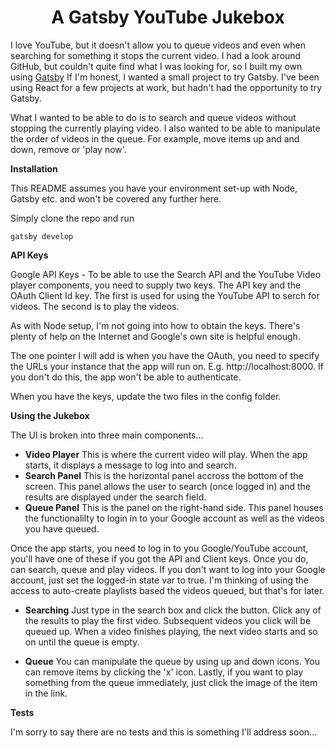 <h1 align="center">
  A Gatsby YouTube Jukebox
</h1>

I love YouTube, but it doesn't allow you to queue videos and even when searching for something it stops the current video.  I had a look around GitHub, but couldn't quite find what I was looking for, so I built my own using  <a href="https://www.gatsbyjs.org">Gatsby</a>  If I'm honest, I wanted a small project to try Gatsby.  I've been using React for a few projects at work, but hadn't had the opportunity to try Gatsby.

What I wanted to be able to do is to search and queue videos without stopping the currently playing video.  I also wanted to be able to manipulate the order of videos in the queue.  For example, move items up and and down, remove or 'play now'.

**Installation**

This README assumes you have your environment set-up with Node, Gatsby etc. and won't be covered any further here.

Simply clone the repo and run

```
gatsby develop
```

**API Keys**

Google API Keys - To be able to use the Search API and the YouTube Video player components, you need to supply two keys.  The API key and the OAuth Client Id key.  The first is used for using the YouTube API to serch for videos.  The second is to play the videos.

As with Node setup, I'm not going into how to obtain the keys.  There's plenty of help on the Internet and Google's own site is helpful enough.

The one pointer I will add is when you have the OAuth, you need to specify the URLs your instance that the app will run on.  E.g. http://localhost:8000.  If you don't do this, the app won't be able to authenticate.

When you have the keys, update the two files in the config folder.

**Using the Jukebox**

The UI is broken into three main components...

- **Video Player** This is where the current video will play.  When the app starts, it displays a message to log into and search.
- **Search Panel** This is the horizontal panel accross the bottom of the screen.  This panel allows the user to search (once logged in) and the results are displayed under the search field.
- **Queue Panel** This is the panel on the right-hand side.  This panel houses the functionalilty to login in to your Google account as well as the videos you have queued.

Once the app starts, you need to log in to you Google/YouTube account, you'll have one of these if you got the API and Client keys.  Once you do, can search, queue and play videos.  If you don't want to log into your Google account, just set the logged-in state var to true.  I'm thinking of using the access to auto-create playlists based the videos queued, but that's for later.

- **Searching** Just type in the search box and click the button.  Click any of the results to play the first video.  Subsequent videos you click will be queued up.  When a video finishes playing, the next video starts and so on until the queue is empty.

- **Queue** You can manipulate the queue by using up and down icons.  You can remove items by clicking the 'x' icon.  Lastly, if you want to play something from the queue immediately, just click the image of the item in the link.


**Tests**

I'm sorry to say there are no tests and this is something I'll address soon...

